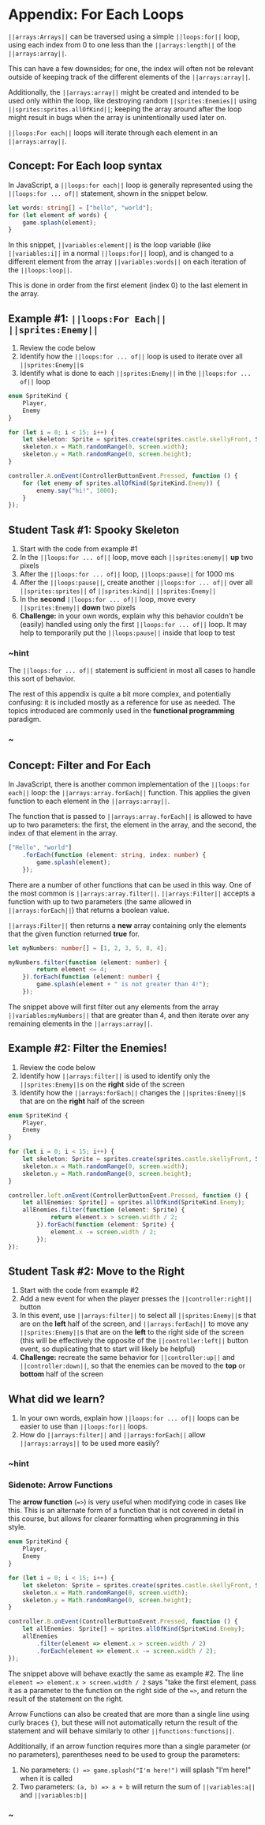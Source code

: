 # Appendix: For Each Loops

``||arrays:Arrays||`` can be traversed using a simple ``||loops:for||`` loop, using each index from 0 to one less than the ``||arrays:length||`` of the ``||arrays:array||``.

This can have a few downsides; for one, the index will often not be relevant outside of keeping track of the different elements of the ``||arrays:array||``.

Additionally, the ``||arrays:array||`` might be created and intended to be used only within the loop, like destroying random ``||sprites:Enemies||`` using ``||sprites:sprites.allOfKind||``; keeping the array around after the loop might result in bugs when the array is unintentionally used later on.

``||loops:For each||`` loops will iterate through each element in an ``||arrays:array||``.

## Concept: For Each loop syntax

In JavaScript, a ``||loops:for each||`` loop is generally represented using the ``||loops:for ... of||`` statement, shown in the snippet below.

```typescript
let words: string[] = ["hello", "world"];
for (let element of words) {
    game.splash(element);
}
```

In this snippet, ``||variables:element||`` is the loop variable (like ``||variables:i||`` in a normal ``||loops:for||`` loop), and is changed to a different element from the array ``||variables:words||`` on each iteration of the ``||loops:loop||``.

This is done in order from the first element (index 0) to the last element in the array.

## Example #1: ``||loops:For Each||`` ``||sprites:Enemy||``

1. Review the code below
2. Identify how the ``||loops:for ... of||`` loop is used to iterate over all ``||sprites:Enemy||``s
3. Identify what is done to each ``||sprites:Enemy||`` in the ``||loops:for ... of||`` loop

```typescript
enum SpriteKind {
    Player,
    Enemy
}

for (let i = 0; i < 15; i++) {
    let skeleton: Sprite = sprites.create(sprites.castle.skellyFront, SpriteKind.Enemy);
    skeleton.x = Math.randomRange(0, screen.width);
    skeleton.y = Math.randomRange(0, screen.height);
}

controller.A.onEvent(ControllerButtonEvent.Pressed, function () {
    for (let enemy of sprites.allOfKind(SpriteKind.Enemy)) {
        enemy.say("hi!", 1000);
    }
});
```

## Student Task #1: Spooky Skeleton

1. Start with the code from example #1
2. In the ``||loops:for ... of||`` loop, move each ``||sprites:enemy||`` **up** two pixels
3. After the ``||loops:for ... of||`` loop, ``||loops:pause||`` for 1000 ms
4. After the ``||loops:pause||``, create another ``||loops:for ... of||`` over all ``||sprites:sprites||`` of ``||sprites:kind||`` ``||sprites:Enemy||``
5. In the **second** ``||loops:for ... of||`` loop, move every ``||sprites:Enemy||`` **down** two pixels
5. **Challenge:** in your own words, explain why this behavior couldn't be (easily) handled using only the first ``||loops:for ... of||`` loop. It may help to temporarily put the ``||loops:pause||`` inside that loop to test

### ~hint

The ``||loops:for ... of||`` statement is sufficient in most all cases to handle this sort of behavior. 

The rest of this appendix is quite a bit more complex, and potentially confusing: it is included mostly as a reference for use as needed. The topics introduced are commonly used in the **functional programming** paradigm.

### ~

## Concept: Filter and For Each

In JavaScript, there is another common implementation of the ``||loops:for each||`` loop: the ``||arrays:array.forEach||`` function. This applies the given function to each element in the ``||arrays:array||``.

The function that is passed to ``||arrays:array.forEach||`` is allowed to have up to two parameters: the first, the element in the array, and the second, the index of that element in the array.

```typescript
["Hello", "world"]
    .forEach(function (element: string, index: number) {
        game.splash(element);
    });
```

There are a number of other functions that can be used in this way. One of the most common is ``||arrays:array.filter||``. ``||arrays:Filter||`` accepts a function with up to two parameters (the same allowed in ``||arrays:forEach||``) that returns a boolean value.

``||arrays:Filter||`` then returns a **new** array containing only the elements that the given function returned **true** for.

```typescript
let myNumbers: number[] = [1, 2, 3, 5, 8, 4];

myNumbers.filter(function (element: number) {
        return element <= 4;
    }).forEach(function (element: number) {
        game.splash(element + " is not greater than 4!");
    });
```

The snippet above will first filter out any elements from the array ``||variables:myNumbers||`` that are greater than 4, and then iterate over any remaining elements in the ``||arrays:array||``.

## Example #2: Filter the Enemies!

1. Review the code below
2. Identify how ``||arrays:filter||`` is used to identify only the ``||sprites:Enemy||``s on the **right** side of the screen
3. Identify how the ``||arrays:forEach||`` changes the ``||sprites:Enemy||``s that are on the **right** half of the screen

```typescript
enum SpriteKind {
    Player,
    Enemy
}

for (let i = 0; i < 15; i++) {
    let skeleton: Sprite = sprites.create(sprites.castle.skellyFront, SpriteKind.Enemy);
    skeleton.x = Math.randomRange(0, screen.width);
    skeleton.y = Math.randomRange(0, screen.height);
}

controller.left.onEvent(ControllerButtonEvent.Pressed, function () {
    let allEnemies: Sprite[] = sprites.allOfKind(SpriteKind.Enemy);
    allEnemies.filter(function (element: Sprite) {
            return element.x > screen.width / 2;
        }).forEach(function (element: Sprite) {
            element.x -= screen.width / 2;
        });
});
```

## Student Task #2: Move to the Right

1. Start with the code from example #2
2. Add a new event for when the player presses the ``||controller:right||`` button
3. In this event, use ``||arrays:filter||`` to select all ``||sprites:Enemy||``s that are on the **left** half of the screen, and ``||arrays:forEach||`` to move any ``||sprites:Enemy||``s that are on the **left** to the right side of the screen (this will be effectively the opposite of the ``||controller:left||`` button event, so duplicating that to start will likely be helpful)
4. **Challenge:** recreate the same behavior for ``||controller:up||`` and ``||controller:down||``, so that the enemies can be moved to the **top** or **bottom** half of the screen

## What did we learn?

1. In your own words, explain how ``||loops:for ... of||`` loops can be easier to use than ``||loops:for||`` loops.
2. How do ``||arrays:filter||`` and ``||arrays:forEach||`` allow ``||arrays:arrays||`` to be used more easily?

### ~hint

### Sidenote: Arrow Functions

The **arrow function** (``=>``) is very useful when modifying code in cases like this. This is an alternate form of a function that is not covered in detail in this course, but allows for clearer formatting when programming in this style.

```typescript
enum SpriteKind {
    Player,
    Enemy
}

for (let i = 0; i < 15; i++) {
    let skeleton: Sprite = sprites.create(sprites.castle.skellyFront, SpriteKind.Enemy);
    skeleton.x = Math.randomRange(0, screen.width);
    skeleton.y = Math.randomRange(0, screen.height);
}

controller.B.onEvent(ControllerButtonEvent.Pressed, function () {
    let allEnemies: Sprite[] = sprites.allOfKind(SpriteKind.Enemy);
    allEnemies
        .filter(element => element.x > screen.width / 2)
        .forEach(element => element.x -= screen.width / 2);
});
```

The snippet above will behave exactly the same as example #2. The line ``element => element.x > screen.width / 2`` says "take the first element, pass it as a parameter to the function on the right side of the ``=>``, and return the result of the statement on the right. 

Arrow Functions can also be created that are more than a single line using curly braces ``{}``, but these will not automatically return the result of the statement and will behave similarly to other ``||functions:functions||``.

Additionally, if an arrow function requires more than a single parameter (or no parameters), parentheses need to be used to group the parameters:

1. No parameters: ``() => game.splash("I'm here!")`` will splash "I'm here!" when it is called
2. Two parameters: ``(a, b) => a + b`` will return the sum of ``||variables:a||`` and ``||variables:b||``

### ~
